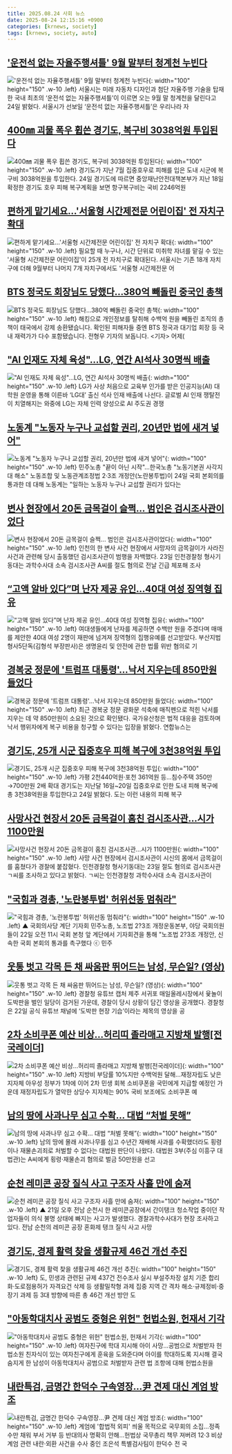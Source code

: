```yaml
---
title: 2025.08.24 사회 뉴스
date: 2025-08-24 12:15:16 +0900
categories: [krnews, society]
tags: [krnews, society, auto]
---
```

## ['운전석 없는 자율주행셔틀' 9월 말부터 청계천 누빈다](https://n.news.naver.com/mnews/article/018/0006097446)

!['운전석 없는 자율주행셔틀' 9월 말부터 청계천 누빈다](https://mimgnews.pstatic.net/image/origin/018/2025/08/24/6097446.jpg?type=nf220_150){: width="100" height="150" .w-10 .left}
서울시는 미래 자동차 디자인과 첨단 자율주행 기술을 탑재한 국내 최초의 ‘운전석 없는 자율주행셔틀’이 이르면 오는 9월 말 청계천을 달린다고 24일 밝혔다. 서울시가 선보일 ‘운전석 없는 자율주행셔틀’은 우리나라 자

## [400㎜ 괴물 폭우 휩쓴 경기도, 복구비 3038억원 투입된다](https://n.news.naver.com/mnews/article/018/0006097349)

![400㎜ 괴물 폭우 휩쓴 경기도, 복구비 3038억원 투입된다](https://mimgnews.pstatic.net/image/origin/018/2025/08/24/6097349.jpg?type=nf220_150){: width="100" height="150" .w-10 .left}
경기도가 지난 7월 집중호우로 피해를 입은 도내 시군에 복구비 3038억원을 투입한다. 24일 경기도에 따르면 중앙재난안전대책본부가 지난 18일 확정한 경기도 호우 피해 복구계획을 보면 항구복구비는 국비 2246억원

## [편하게 맡기세요…'서울형 시간제전문 어린이집' 전 자치구 확대](https://n.news.naver.com/mnews/article/003/0013438671)

![편하게 맡기세요…'서울형 시간제전문 어린이집' 전 자치구 확대](https://mimgnews.pstatic.net/image/origin/003/2025/08/24/13438671.jpg?type=nf220_150){: width="100" height="150" .w-10 .left}
필요할 때 누구나, 시간 단위로 미취학 자녀를 맡길 수 있는 '서울형 시간제전문 어린이집'이 25개 전 자치구로 확대된다. 서울시는 기존 18개 자치구에 더해 9월부터 나머지 7개 자치구에서도 '서울형 시간제전문 어

## [BTS 정국도 회장님도 당했다…380억 빼돌린 중국인 총책](https://n.news.naver.com/mnews/article/055/0001286273)

![BTS 정국도 회장님도 당했다…380억 빼돌린 중국인 총책](https://mimgnews.pstatic.net/image/origin/055/2025/08/23/1286273.jpg?type=nf220_150){: width="100" height="150" .w-10 .left}
해킹으로 개인정보를 탈취해 수백억 원을 빼돌린 조직의 총책이 태국에서 강제 송환됐습니다. 확인된 피해자들 중엔 BTS 정국과 대기업 회장 등 국내 재력가가 다수 포함됐습니다. 전형우 기자의 보돕니다. <기자> 어제(

## ["AI 인재도 자체 육성"…LG, 연간 AI석사 30명씩 배출](https://n.news.naver.com/mnews/article/011/0004524290)

!["AI 인재도 자체 육성"…LG, 연간 AI석사 30명씩 배출](https://mimgnews.pstatic.net/image/origin/011/2025/08/24/4524290.jpg?type=nf220_150){: width="100" height="150" .w-10 .left}
LG가 사상 처음으로 교육부 인가를 받은 인공지능(AI) 대학원 운영을 통해 이른바 ‘LG대’ 출신 석사 인재 배출에 나선다. 글로벌 AI 인재 쟁탈전이 치열해지는 와중에 LG는 자체 인력 양성으로 AI 주도권 경쟁

## [노동계 "노동자 누구나 교섭할 권리, 20년만 법에 새겨 넣어"](https://n.news.naver.com/mnews/article/001/0015582948)

![노동계 "노동자 누구나 교섭할 권리, 20년만 법에 새겨 넣어"](https://mimgnews.pstatic.net/image/origin/001/2025/08/24/15582948.jpg?type=nf220_150){: width="100" height="150" .w-10 .left}
민주노총 "끝이 아닌 시작"…한국노총 "노동기본권 사각지대 해소" 노동조합 및 노동관계조정법 2·3조 개정안(노란봉투법)이 24일 국회 본회의를 통과한 데 대해 노동계는 "일하는 노동자 누구나 교섭할 권리가 있다는

## [변사 현장에서 20돈 금목걸이 슬쩍... 범인은 검시조사관이었다](https://n.news.naver.com/mnews/article/469/0000883046)

![변사 현장에서 20돈 금목걸이 슬쩍... 범인은 검시조사관이었다](https://mimgnews.pstatic.net/image/origin/469/2025/08/23/883046.jpg?type=nf220_150){: width="100" height="150" .w-10 .left}
인천의 한 변사 사건 현장에서 사망자의 금목걸이가 사라진 사건과 관련해 당시 출동했던 검시조사관이 범행을 자백했다. 23일 인천경찰청 형사기동대는 과학수사대 소속 검시조사관 A씨를 절도 혐의로 전날 긴급 체포해 조사

## [“고액 알바 있다”며 난자 제공 유인…40대 여성 징역형 집유](https://n.news.naver.com/mnews/article/081/0003568280)

![“고액 알바 있다”며 난자 제공 유인…40대 여성 징역형 집유](https://mimgnews.pstatic.net/image/origin/081/2025/08/24/3568280.jpg?type=nf220_150){: width="100" height="150" .w-10 .left}
여대생들에게 난자를 제공하면 수백만 원을 주겠다며 매매를 제안한 40대 여성 2명이 재판에 넘겨져 징역형의 집행유예를 선고받았다. 부산지법 형사5단독(김형석 부장판사)은 생명윤리 및 안전에 관한 법률 위반 혐의로 기

## [경복궁 정문에 '트럼프 대통령'…낙서 지우는데 850만원 들었다](https://n.news.naver.com/mnews/article/277/0005641155)

![경복궁 정문에 '트럼프 대통령'…낙서 지우는데 850만원 들었다](https://mimgnews.pstatic.net/image/origin/277/2025/08/24/5641155.jpg?type=nf220_150){: width="100" height="150" .w-10 .left}
최근 경복궁 정문 광화문 석축에 매직펜으로 적힌 낙서를 지우는 데 약 850만원이 소요된 것으로 확인됐다. 국가유산청은 법적 대응을 검토하며 낙서 행위자에게 복구 비용을 청구할 수 있다는 입장을 밝혔다. 연합뉴스는

## [경기도, 25개 시군 집중호우 피해 복구에 3천38억원 투입](https://n.news.naver.com/mnews/article/001/0015582725)

![경기도, 25개 시군 집중호우 피해 복구에 3천38억원 투입](https://mimgnews.pstatic.net/image/origin/001/2025/08/24/15582725.jpg?type=nf220_150){: width="100" height="150" .w-10 .left}
가평 2천440억원·포천 361억원 등…침수주택 350만→700만원 2배 확대 경기도는 지난달 16일~20일 집중호우로 인한 도내 피해 복구에 총 3천38억원을 투입한다고 24일 밝혔다. 도는 이런 내용의 피해 복구

## [사망사건 현장서 20돈 금목걸이 홈친 검시조사관…시가 1100만원](https://n.news.naver.com/mnews/article/028/0002762608)

![사망사건 현장서 20돈 금목걸이 홈친 검시조사관…시가 1100만원](https://mimgnews.pstatic.net/image/origin/028/2025/08/23/2762608.jpg?type=nf220_150){: width="100" height="150" .w-10 .left}
사망 사건 현장에서 검시조사관이 시신의 몸에서 금목걸이를 훔쳤다가 경찰에 붙잡혔다. 인천경찰청 형사기동대는 23일 절도 혐의로 검시조사관 ㄱ씨를 조사하고 있다고 밝혔다. ㄱ씨는 인천경찰청 과학수사대 소속 검시조사관이

## ["국힘과 경총, '노란봉투법' 허위선동 멈춰라"](https://n.news.naver.com/mnews/article/047/0002485490)

!["국힘과 경총, '노란봉투법' 허위선동 멈춰라"](https://mimgnews.pstatic.net/image/origin/047/2025/08/23/2485490.jpg?type=nf220_150){: width="100" height="150" .w-10 .left}
▲ 국회의사당 계단 기자회 민주노총, 노조법 2?3조 개정운동본부, 야당 국회의원들이 22일 오전 11시 국회 본청 앞 계단에서 기자회견을 통해 "노조법 2?3조 개정안, 신속한 국회 본회의 통과를 촉구했다 ⓒ 민주

## [웃통 벗고 각목 든 채 싸움판 뛰어드는 남성, 무슨일? (영상)](https://n.news.naver.com/mnews/article/021/0002731363)

![웃통 벗고 각목 든 채 싸움판 뛰어드는 남성, 무슨일? (영상)](https://mimgnews.pstatic.net/image/origin/021/2025/08/23/2731363.jpg?type=nf220_150){: width="100" height="150" .w-10 .left}
경찰청 유튜브 캡처 제주 서귀포 매일올레시장에서 윷놀이 도박판을 벌인 일당이 검거된 가운데, 경찰이 당시 상황이 담긴 영상을 공개했다. 경찰청은 22일 공식 유튜브 채널에 ‘도박판 현장 기습’이라는 제목의 영상을 공

## [2차 소비쿠폰 예산 비상…허리띠 졸라매고 지방채 발행[전국레이더]](https://n.news.naver.com/mnews/article/001/0015582757)

![2차 소비쿠폰 예산 비상…허리띠 졸라매고 지방채 발행[전국레이더]](https://mimgnews.pstatic.net/image/origin/001/2025/08/24/15582757.jpg?type=nf220_150){: width="100" height="150" .w-10 .left}
지방비 부담률 10%지만 수백억원 달해…재정자립도 낮은 지자체 아우성 정부가 1차에 이어 2차 민생 회복 소비쿠폰을 국민에게 지급할 예정인 가운데 재정자립도가 열악한 상당수 지자체는 90% 국비 보조에도 소비쿠폰 예

## [남의 땅에 사과나무 심고 수확… 대법 “처벌 못해”](https://n.news.naver.com/mnews/article/023/0003924889)

![남의 땅에 사과나무 심고 수확… 대법 “처벌 못해”](https://mimgnews.pstatic.net/image/origin/023/2025/08/24/3924889.jpg?type=nf220_150){: width="100" height="150" .w-10 .left}
남의 땅에 몰래 사과나무를 심고 수년간 재배해 사과를 수확했더라도 횡령이나 재물손괴죄로 처벌할 수 없다는 대법원 판단이 나왔다. 대법원 3부(주심 이흥구 대법관)는 A씨에게 횡령·재물손괴 혐의로 벌금 50만원을 선고

## [순천 레미콘 공장 질식 사고 구조자 사흘 만에 숨져](https://n.news.naver.com/mnews/article/055/0001286449)

![순천 레미콘 공장 질식 사고 구조자 사흘 만에 숨져](https://mimgnews.pstatic.net/image/origin/055/2025/08/24/1286449.jpg?type=nf220_150){: width="100" height="150" .w-10 .left}
▲ 21일 오후 전남 순천시 한 레미콘공장에서 간이탱크 청소작업 중이던 작업자들이 의식 불명 상태에 빠지는 사고가 발생했다. 경찰과학수사대가 현장 조사하고 있다. 전남 순천의 레미콘 공장 혼화제 탱크 질식 사고 사망

## [경기도, 경제 활력 찾을 생활규제 46건 개선 추진](https://n.news.naver.com/mnews/article/029/0002977279)

![경기도, 경제 활력 찾을 생활규제 46건 개선 추진](https://mimgnews.pstatic.net/image/origin/029/2025/08/24/2977279.jpg?type=nf220_150){: width="100" height="150" .w-10 .left}
도, 민생과 관련된 규제 437건 전수조사 실시 부설주차장 설치 기준 합리화·도로점용허가 자격요건 삭제 등 생활밀착형 과제 집중 지역 간 격차 해소·규제정비·중장기 과제 등 3대 방향에 따른 총 46건 개선 방안 도

## ["아동학대치사 공범도 중형은 위헌" 헌법소원, 헌재서 기각](https://n.news.naver.com/mnews/article/001/0015583079)

!["아동학대치사 공범도 중형은 위헌" 헌법소원, 헌재서 기각](https://mimgnews.pstatic.net/image/origin/001/2025/08/24/15583079.jpg?type=nf220_150){: width="100" height="150" .w-10 .left}
여자친구에 학대 지시해 아이 사망…공범으로 처벌받자 헌법소원 친자식이 있는 여자친구에게 훈육을 도와준다며 아이를 학대하도록 지시해 결국 숨지게 한 남성이 아동학대치사 공범으로 처벌받자 관련 법 조항에 대해 헌법소원을

## [내란특검, 금명간 한덕수 구속영장…尹 견제 대신 계엄 방조](https://n.news.naver.com/mnews/article/001/0015582313)

![내란특검, 금명간 한덕수 구속영장…尹 견제 대신 계엄 방조](https://mimgnews.pstatic.net/image/origin/001/2025/08/23/15582313.jpg?type=nf220_150){: width="100" height="150" .w-10 .left}
계엄에 '합법적 외피' 씌울 목적으로 국무회의 소집…정족수만 채워 부서 거부 등 반대의사 명확히 안해…헌법상 국무총리 책무 져버려 12·3 비상계엄 관련 내란·외환 사건을 수사 중인 조은석 특별검사팀이 한덕수 전 국

